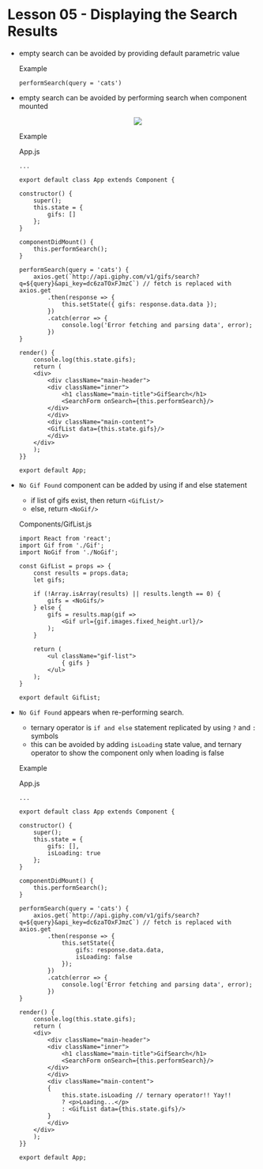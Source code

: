 # Lesson 05 - Displaying the Search Results

- empty search can be avoided by providing default parametric value

    Example
    ```
    performSearch(query = 'cats')
    ```

- empty search can be avoided by performing search when component mounted

    <div style="text-align: center;">
        <img src="https://user-images.githubusercontent.com/6856382/71769175-d33d9c80-2eda-11ea-9ac4-9f8a8b7c1526.png">
    </div>

    Example

    App.js
    ```
    ...

    export default class App extends Component {

    constructor() {
        super();
        this.state = {
            gifs: []
        };
    }

    componentDidMount() {
        this.performSearch();
    }

    performSearch(query = 'cats') {
        axios.get(`http://api.giphy.com/v1/gifs/search?q=${query}&api_key=dc6zaTOxFJmzC`) // fetch is replaced with axios.get
            .then(response => {
                this.setState({ gifs: response.data.data });
            })
            .catch(error => {
                console.log('Error fetching and parsing data', error);
            })
    }

    render() {
        console.log(this.state.gifs);
        return (
        <div>
            <div className="main-header">
            <div className="inner">
                <h1 className="main-title">GifSearch</h1>
                <SearchForm onSearch={this.performSearch}/>
            </div>
            </div>
            <div className="main-content">
            <GifList data={this.state.gifs}/>
            </div>
        </div>
        );
    }}

    export default App;
    ```

- `No Gif Found` component can be added by using if and else statement
    - if list of gifs exist, then return `<GifList/>`
    - else, return `<NoGif/>`

    Components/GifList.js
    ```
    import React from 'react';
    import Gif from './Gif';
    import NoGif from './NoGif';

    const GifList = props => {
        const results = props.data;
        let gifs;

        if (!Array.isArray(results) || results.length == 0) {
            gifs = <NoGifs/>
        } else {
            gifs = results.map(gif =>
                <Gif url={gif.images.fixed_height.url}/>
            );
        }

        return (
            <ul className="gif-list">
                { gifs }
            </ul>
        );
    }

    export default GifList;
    ```

- `No Gif Found` appears when re-performing search.
    - ternary operator is `if and else` statement replicated by using `?` and `:` symbols
    - this can be avoided by adding `isLoading` state value, and ternary operator to show the component only when loading is false

    Example

    App.js
    ```
    ...

    export default class App extends Component {

    constructor() {
        super();
        this.state = {
            gifs: [],
            isLoading: true
        };
    }

    componentDidMount() {
        this.performSearch();
    }

    performSearch(query = 'cats') {
        axios.get(`http://api.giphy.com/v1/gifs/search?q=${query}&api_key=dc6zaTOxFJmzC`) // fetch is replaced with axios.get
            .then(response => {
                this.setState({
                    gifs: response.data.data,
                    isLoading: false
                });
            })
            .catch(error => {
                console.log('Error fetching and parsing data', error);
            })
    }

    render() {
        console.log(this.state.gifs);
        return (
        <div>
            <div className="main-header">
            <div className="inner">
                <h1 className="main-title">GifSearch</h1>
                <SearchForm onSearch={this.performSearch}/>
            </div>
            </div>
            <div className="main-content">
            {
                this.state.isLoading // ternary operator!! Yay!!
                ? <p>Loading...</p>
                : <GifList data={this.state.gifs}/>
            }
            </div>
        </div>
        );
    }}

    export default App;
    ```
